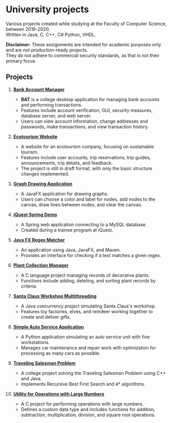 # University projects

Various projects created while studying at the Faculty of Computer Science, between 2016-2020.  
Written in Java, C, C++, C# Python, VHDL.

**Disclaimer:** These assignments are intended for academic purposes only and are not production-ready projects.   
They do not adhere to commercial security standards, as that is not their primary focus.

## Projects

1. **[Bank Account Manager](https://github.com/AlexBuseDragomir/university-projects/blob/main/bank-account-manager/README.md)**
   - **BAT** is a college desktop application for managing bank accounts and performing transactions.
   - Features include account verification, GUI, security measures, database server, and web server.
   - Users can view account information, change addresses and passwords, make transactions, and view transaction history.

2. **[Ecotourism Website](https://github.com/AlexBuseDragomir/university-projects/blob/main/ecotourism-website/README.md)**
   - A website for an ecotourism company, focusing on sustainable tourism.
   - Features include user accounts, trip reservations, trip guides, announcements, trip details, and feedback.
   - The project is still in draft format, with only the basic structure changes implemented.

3. **[Graph Drawing Application](https://github.com/AlexBuseDragomir/university-projects/blob/main/graph-drawing-application/README.md)**
   - A JavaFX application for drawing graphs.
   - Users can choose a color and label for nodes, add nodes to the canvas, draw lines between nodes, and clear the canvas.

4. **[iQuest Spring Demo](https://github.com/AlexBuseDragomir/university-projects/blob/main/iquest-spring-demo/README.md)**
   - A Spring web application connecting to a MySQL database.
   - Created during a trainee program at iQuest.

5. **[Java FX Regex Matcher](https://github.com/AlexBuseDragomir/university-projects/blob/main/java-fx-regex-matcher/README.md)**
   - An application using Java, JavaFX, and Maven.
   - Provides an interface for checking if a text matches a given regex.

6. **[Plant Collection Manager](https://github.com/AlexBuseDragomir/university-projects/blob/main/plant-collection-manager/README.md)**
   - A C language project managing records of decorative plants.
   - Functions include adding, deleting, and sorting plant records by criteria.

7. **[Santa Claus Workshop Multithreading](https://github.com/AlexBuseDragomir/university-projects/blob/main/santa-claus-workshop-multithreading/README.md)**
   - A Java concurrency project simulating Santa Claus's workshop.
   - Features toy factories, elves, and reindeer working together to create and deliver gifts.

8. **[Simple Auto Service Application](https://github.com/AlexBuseDragomir/university-projects/blob/main/simple-auto-service-application/README.md)**
   - A Python application simulating an auto service unit with five workstations.
   - Manages car maintenance and repair work with optimization for processing as many cars as possible.

9. **[Traveling Salesman Problem](https://github.com/AlexBuseDragomir/university-projects/blob/main/traveling-salesman-problem/README.md)**
    - A college project solving the Traveling Salesman Problem using C++ and Java.
    - Implements Recursive Best First Search and A* algorithms.

10. **[Utility for Operations with Large Numbers](https://github.com/AlexBuseDragomir/university-projects/blob/main/utility-for-operations-with-large-numbers/README.md)**
    - A C project for performing operations with large numbers.
    - Defines a custom data type and includes functions for addition, subtraction, multiplication, division, and square root operations.
